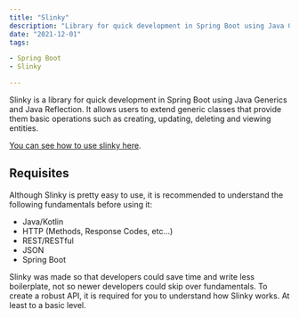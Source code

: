```yaml
---
title: "Slinky"
description: "Library for quick development in Spring Boot using Java Generics"
date: "2021-12-01"
tags:

- Spring Boot
- Slinky

---
```


Slinky is a library for quick development in Spring Boot using Java Generics and Java Reflection. It allows users to
extend generic classes that provide them basic operations such as creating, updating, deleting and viewing entities.

[You can see how to use slinky here](../../2022/01/09/using-slinky/).

## Requisites

Although Slinky is pretty easy to use, it is recommended to understand the following fundamentals before using it:

- Java/Kotlin
- HTTP (Methods, Response Codes, etc...)
- REST/RESTful
- JSON
- Spring Boot

Slinky was made so that developers could save time and write less boilerplate, not so newer developers could skip over
fundamentals. To create a robust API, it is required for you to understand how Slinky works. At least to a basic level.